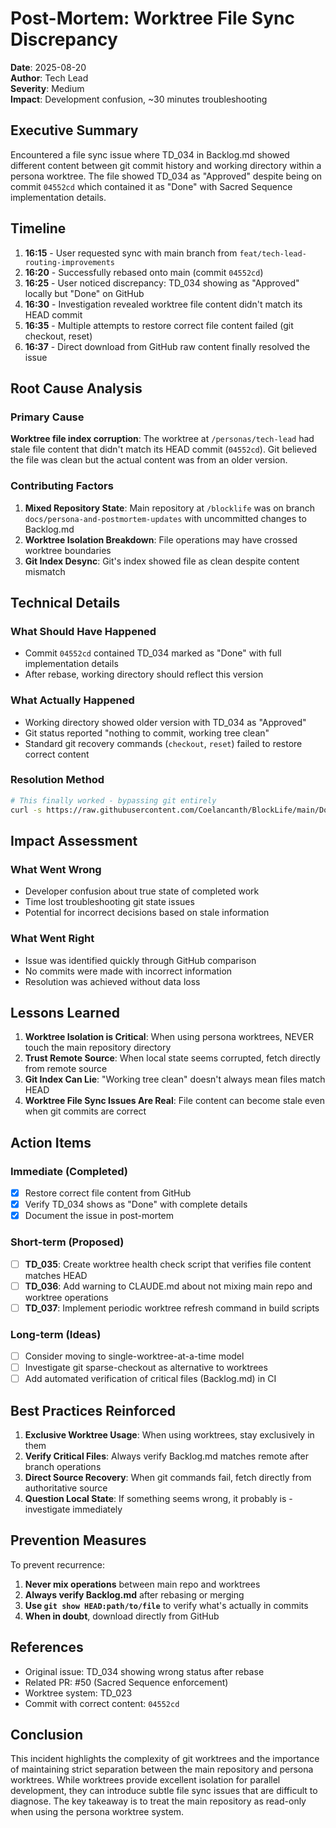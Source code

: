 # Post-Mortem: Worktree File Sync Discrepancy

**Date**: 2025-08-20  
**Author**: Tech Lead  
**Severity**: Medium  
**Impact**: Development confusion, ~30 minutes troubleshooting

## Executive Summary

Encountered a file sync issue where TD_034 in Backlog.md showed different content between git commit history and working directory within a persona worktree. The file showed TD_034 as "Approved" despite being on commit `04552cd` which contained it as "Done" with Sacred Sequence implementation details.

## Timeline

1. **16:15** - User requested sync with main branch from `feat/tech-lead-routing-improvements`
2. **16:20** - Successfully rebased onto main (commit `04552cd`)
3. **16:25** - User noticed discrepancy: TD_034 showing as "Approved" locally but "Done" on GitHub
4. **16:30** - Investigation revealed worktree file content didn't match its HEAD commit
5. **16:35** - Multiple attempts to restore correct file content failed (git checkout, reset)
6. **16:37** - Direct download from GitHub raw content finally resolved the issue

## Root Cause Analysis

### Primary Cause
**Worktree file index corruption**: The worktree at `/personas/tech-lead` had stale file content that didn't match its HEAD commit (`04552cd`). Git believed the file was clean but the actual content was from an older version.

### Contributing Factors

1. **Mixed Repository State**: Main repository at `/blocklife` was on branch `docs/persona-and-postmortem-updates` with uncommitted changes to Backlog.md
2. **Worktree Isolation Breakdown**: File operations may have crossed worktree boundaries
3. **Git Index Desync**: Git's index showed file as clean despite content mismatch

## Technical Details

### What Should Have Happened
- Commit `04552cd` contained TD_034 marked as "Done" with full implementation details
- After rebase, working directory should reflect this version

### What Actually Happened
- Working directory showed older version with TD_034 as "Approved"
- Git status reported "nothing to commit, working tree clean"
- Standard git recovery commands (`checkout`, `reset`) failed to restore correct content

### Resolution Method
```bash
# This finally worked - bypassing git entirely
curl -s https://raw.githubusercontent.com/Coelancanth/BlockLife/main/Docs/01-Active/Backlog.md > Docs/01-Active/Backlog.md
```

## Impact Assessment

### What Went Wrong
- Developer confusion about true state of completed work
- Time lost troubleshooting git state issues
- Potential for incorrect decisions based on stale information

### What Went Right
- Issue was identified quickly through GitHub comparison
- No commits were made with incorrect information
- Resolution was achieved without data loss

## Lessons Learned

1. **Worktree Isolation is Critical**: When using persona worktrees, NEVER touch the main repository directory
2. **Trust Remote Source**: When local state seems corrupted, fetch directly from remote source
3. **Git Index Can Lie**: "Working tree clean" doesn't always mean files match HEAD
4. **Worktree File Sync Issues Are Real**: File content can become stale even when git commits are correct

## Action Items

### Immediate (Completed)
- [x] Restore correct file content from GitHub
- [x] Verify TD_034 shows as "Done" with complete details
- [x] Document the issue in post-mortem

### Short-term (Proposed)
- [ ] **TD_035**: Create worktree health check script that verifies file content matches HEAD
- [ ] **TD_036**: Add warning to CLAUDE.md about not mixing main repo and worktree operations
- [ ] **TD_037**: Implement periodic worktree refresh command in build scripts

### Long-term (Ideas)
- [ ] Consider moving to single-worktree-at-a-time model
- [ ] Investigate git sparse-checkout as alternative to worktrees
- [ ] Add automated verification of critical files (Backlog.md) in CI

## Best Practices Reinforced

1. **Exclusive Worktree Usage**: When using worktrees, stay exclusively in them
2. **Verify Critical Files**: Always verify Backlog.md matches remote after branch operations
3. **Direct Source Recovery**: When git commands fail, fetch directly from authoritative source
4. **Question Local State**: If something seems wrong, it probably is - investigate immediately

## Prevention Measures

To prevent recurrence:

1. **Never mix operations** between main repo and worktrees
2. **Always verify Backlog.md** after rebasing or merging
3. **Use `git show HEAD:path/to/file`** to verify what's actually in commits
4. **When in doubt**, download directly from GitHub

## References

- Original issue: TD_034 showing wrong status after rebase
- Related PR: #50 (Sacred Sequence enforcement)
- Worktree system: TD_023
- Commit with correct content: `04552cd`

## Conclusion

This incident highlights the complexity of git worktrees and the importance of maintaining strict separation between the main repository and persona worktrees. While worktrees provide excellent isolation for parallel development, they can introduce subtle file sync issues that are difficult to diagnose. The key takeaway is to treat the main repository as read-only when using the persona worktree system.